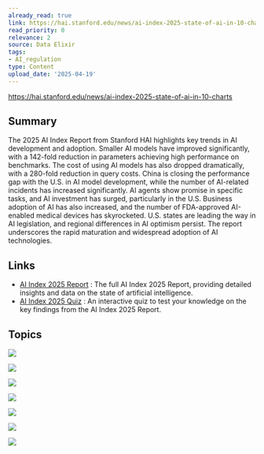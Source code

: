 ```yaml
---
already_read: true
link: https://hai.stanford.edu/news/ai-index-2025-state-of-ai-in-10-charts
read_priority: 0
relevance: 2
source: Data Elixir
tags:
- AI_regulation
type: Content
upload_date: '2025-04-19'
---
```


https://hai.stanford.edu/news/ai-index-2025-state-of-ai-in-10-charts
## Summary

The 2025 AI Index Report from Stanford HAI highlights key trends in AI development and adoption. Smaller AI models have improved significantly, with a 142-fold reduction in parameters achieving high performance on benchmarks. The cost of using AI models has also dropped dramatically, with a 280-fold reduction in query costs. China is closing the performance gap with the U.S. in AI model development, while the number of AI-related incidents has increased significantly. AI agents show promise in specific tasks, and AI investment has surged, particularly in the U.S. Business adoption of AI has also increased, and the number of FDA-approved AI-enabled medical devices has skyrocketed. U.S. states are leading the way in AI legislation, and regional differences in AI optimism persist. The report underscores the rapid maturation and widespread adoption of AI technologies.
## Links

- [AI Index 2025 Report](https://hai.stanford.edu/ai-index/2025-ai-index-report) : The full AI Index 2025 Report, providing detailed insights and data on the state of artificial intelligence.
- [AI Index 2025 Quiz](https://hai.stanford.edu/news/how-well-do-you-know-the-state-of-ai) : An interactive quiz to test your knowledge on the key findings from the AI Index 2025 Report.

## Topics

![](topics/Model/PaLM)

![](topics/Model/Phi%203%20mini)

![](topics/Model/Gemini%201%205%20Flash%208B)

![](topics/Concept/Massive%20Multitask%20Language%20Understanding%20MMLU)

![](topics/Concept/RE%20Bench)

![](topics/Concept/HumanEval)

![](topics/Concept/AI%20Agents)